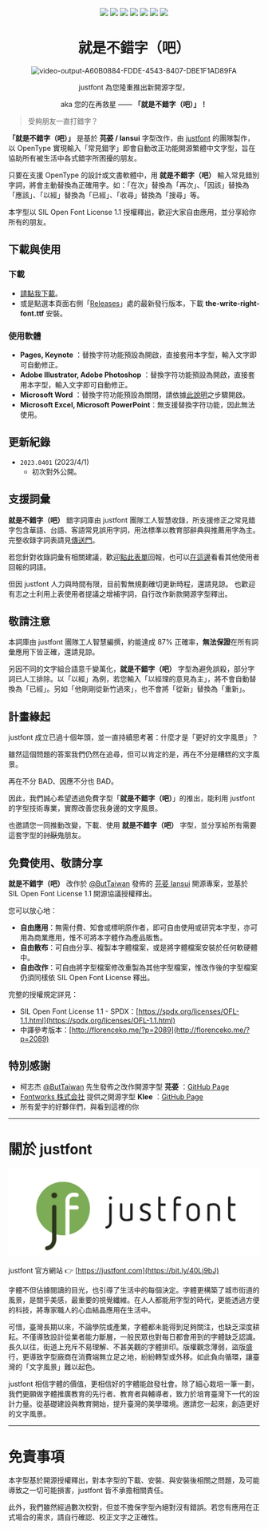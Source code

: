 <div align="center">

![](https://img.shields.io/github/v/release/justfont/The-Write-Right-Font?label=%E6%9C%80%E6%96%B0%E7%89%88%E6%9C%AC&style=flat-square) ![](https://img.shields.io/github/downloads/justfont/The-Write-Right-Font/total?label=總下載數&style=flat-square) ![](https://img.shields.io/github/release-date/justfont/The-Write-Right-Font?label=最後更新&style=flat-square&color=red) ![](https://img.shields.io/github/size/justfont/The-Write-Right-Font/the-write-right-font-2023.04.01.ttf?label=檔案大小&style=flat-square&color=ff69b4) ![](https://img.shields.io/badge/授權方式-OFL%201.1-yellow?style=flat-square) ![](https://img.shields.io/github/forks/justfont/The-Write-Right-Font?style=flat-square&color=green) ![](https://img.shields.io/github/stars/justfont/The-Write-Right-Font?style=flat-square&color=yellowgreen)


# 就是不錯字（吧）




![video-output-A60B0884-FDDE-4543-8407-DBE1F1AD89FA](https://user-images.githubusercontent.com/129033985/229058895-6b4d0c07-fff8-4dde-a608-647275863ff7.gif)



justfont 為您隆重推出新開源字型，

aka 您的在再救星 —— **「就是不錯字（吧）」！**

</div>

> 受夠朋友一直打錯字？

**「就是不錯字（吧）」** 是基於 **芫荽 / Iansui** 字型改作，由 [justfont](https://justfont.com/) 的團隊製作，以 OpenType 實現輸入「常見錯字」即會自動改正功能開源繁體中文字型，旨在協助所有被生活中各式錯字所困擾的朋友。

只要在支援 OpenType 的設計或文書軟體中，用 **就是不錯字（吧）** 輸入常見錯別字詞，將會主動替換為正確用字。如：「在次」替換為「再次」、「因該」替換為「應該」、「以經」替換為「已經」、「收尋」替換為「搜尋」等。

本字型以 SIL Open Font License 1.1 授權釋出，歡迎大家自由應用，並分享給你所有的朋友。

## 下載與使用

### **下載**
 
- [請點我下載](https://github.com/justfont/The-Write-Right-Font/releases/download/v2023.0401/the-write-right-font-2023.0401.ttf)。
- 或是點選本頁面右側「[Releases](https://github.com/justfont/The-Write-Right-Font/releases)」處的最新發行版本，下載 **the-write-right-font.ttf** 安裝。

### **使用軟體**

- **Pages, Keynote** ：替換字符功能預設為開啟，直接套用本字型，輸入文字即可自動修正。
- **Adobe Illustrator, Adobe Photoshop** ：替換字符功能預設為開啟，直接套用本字型，輸入文字即可自動修正。
- **Microsoft Word** ：替換字符功能預設為關閉，請依據[此說明](https://justfont.notion.site/4d415f1db6fc4a8f9ac27a16139986e9)之步驟開啟。
- **Microsoft Excel, Microsoft PowerPoint**：無支援替換字符功能，因此無法使用。

## 更新紀錄

- `2023.0401` (2023/4/1)
    - 初次對外公開。

## 支援詞彙

**就是不錯字（吧）** 錯字詞庫由 justfont 團隊工人智慧收錄，所支援修正之常見錯字包含華語、台語、客語常見誤用字詞，用法標準以教育部辭典與推薦用字為主。完整收錄字詞表請見[傳送門](https://docs.google.com/spreadsheets/d/1ihqTzoNSjh8rqhYGh-8K43cPNFJGxxh7SPEzUpZ3VT4/edit?resourcekey#gid=2031303555&range=A1)。

若您針對收錄詞彙有相關建議，歡迎[點此表單](https://forms.gle/ieyLP4Cng5uz2oHz6)回報，也可以[在這邊](https://reurl.cc/OV6W7v)看看其他使用者回報的詞語。

但因 justfont 人力與時間有限，目前暫無規劃確切更新時程，還請見諒。
也歡迎有志之士利用上表使用者提議之增補字詞，自行改作新款開源字型釋出。

## 敬請注意

本詞庫由 justfont 團隊工人智慧編撰，約能達成 87\% 正確率，**無法保證**在所有詞彙應用下皆正確，還請見諒。

另因不同的文字組合語意千變萬化，**就是不錯字（吧）** 字型為避免誤殺，部分字詞已人工排除。以「以經」為例，若您輸入「以經理的意見為主」，將不會自動替換為「已經」。另如「他剛剛從新竹過來」，也不會將「從新」替換為「重新」。

## 計畫緣起

justfont 成立已過十個年頭，並一直持續思考著：什麼才是「更好的文字風景」？

雖然這個問題的答案我們仍然在追尋，但可以肯定的是，再在不分是糟糕的文字風景。

再在不分 BAD、因應不分也 BAD。

因此，我們誠心希望透過免費字型「**就是不錯字（吧）**」的推出，能利用 justfont 的字型技術專業，實際改善您我身邊的文字風景。

也邀請您一同推動改變，下載、使用 **就是不錯字（吧）** 字型，並分享給所有需要這套字型的~~討厭鬼~~朋友。

## 免費使用、敬請分享

**就是不錯字（吧）** 改作於 [@ButTaiwan](https://github.com/ButTaiwan) 發佈的 [芫荽 Iansui](https://github.com/ButTaiwan/iansui) 開源專案，並基於 SIL Open Font License 1.1 開源協議授權釋出。

您可以放心地：

- **自由應用**：無需付費、知會或標明原作者，即可自由使用或研究本字型，亦可用為商業應用，惟不可將本字體作為產品販售。
- **自由散布**：可自由分享、複製本字體檔案，或是將字體檔案安裝於任何軟硬體中。
- **自由改作**：可自由將字型檔案修改重製為其他字型檔案，惟改作後的字型檔案仍須同樣依 SIL Open Font License 釋出。

完整的授權規定詳見：

- SIL Open Font License 1.1 - SPDX：[https://spdx.org/licenses/OFL-1.1.html](https://spdx.org/licenses/OFL-1.1.html)
- 中譯參考版本：[http://florenceko.me/?p=2089](http://florenceko.me/?p=2089)

## 特別感謝

- 柯志杰 [@ButTaiwan](https://github.com/ButTaiwan) 先生發佈之改作開源字型 **芫荽** ：[GitHub Page](https://github.com/ButTaiwan/iansui)
- [Fontworks 株式会社](http://fontworks.co.jp/) 提供之開源字型 **Klee** ：[GitHub Page](https://github.com/fontworks-fonts/)
- 所有愛字的好夥伴們，與看到這裡的你

---

# 關於 justfont

![image/jf-logo-full-small.jpg](image/jf-logo-full-small.jpg)

justfont 官方網站 👉  [https://justfont.com](https://bit.ly/40Lj9bJ)

字體不但佔據閱讀的目光，也引導了生活中的每個決定。字體更構築了城市街道的風景，是關乎美感，最重要的視覺纖維。在人人都能用字型的時代，更能透過方便的科技，將專家職人的心血結晶應用在生活中。

可惜，臺灣長期以來，不論學院或產業，字體都未能得到足夠關注，也缺乏深度耕耘。不僅導致設計從業者能力斷層，一般民眾也對每日都會用到的字體缺乏認識。長久以往，街道上充斥不易理解、不甚美觀的字體排印。版權觀念薄弱，盜版盛行，更導致字型廠商在消費端無立足之地，紛紛轉型或外移。如此負向循環，讓臺灣的「文字風景」難以起色。

justfont 相信字體的價值，更相信好的字體能啟發社會。除了細心栽培一筆一劃，我們更願做字體推廣教育的先行者、教育者與輔導者，致力於培育臺灣下一代的設計力量。從基礎建設與教育開始，提升臺灣的美學環境。邀請您一起來，創造更好的文字風景。


---

# 免責事項

本字型基於開源授權釋出，對本字型的下載、安裝、與安裝後相關之問題，及可能導致之一切可能損害，justfont 皆不承擔相關責任。

此外，我們雖然經過數次校對，但並不擔保字型內絕對沒有錯誤。若您有應用在正式場合的需求，請自行確認、校正文字之正確性。

